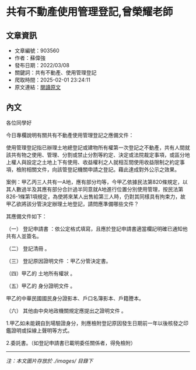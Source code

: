 # 共有不動產使用管理登記,曾榮耀老師

## 文章資訊
- 文章編號：903560
- 作者：蘇偉強
- 發布日期：2022/03/08
- 關鍵詞：共有不動產、使用管理登記
- 爬取時間：2025-02-01 23:24:11
- 原文連結：[閱讀原文](https://real-estate.get.com.tw/Columns/detail.aspx?no=903560)

## 內文


各位同學好


今日專欄說明有關共有不動產使用管理登記之應備文件：


使用管理登記指已辦理土地總登記或建物所有權第一次登記之不動產，共有人間就該共有物之使用、管理、分割或禁止分割等約定、決定或法院裁定事項，或區分地上權人與設定之土地上下有使用、收益權利之人就相互間使用收益限制之約定事項，檢附相關文件，向該管登記機關申請之登記。藉此達成對外公示之效果。


案例：甲乙丙三人共有一A地，應有部分均等，今甲乙依據民法第820條規定，以其人數過半及其應有部分合計過半同意就A地進行位置分別使用管理，按民法第826-1條第1項規定，為使將來某人出售給第三人時，仍對其同樣具有拘束力，故甲乙欲將該分管決定辦理土地登記，請問應準備哪些文件？


其應備文件如下：


（一）
登記申請書
：依公定格式填寫，且應於登記申請書適當欄記明確已通知他共有人並簽名。


（二）
登記清冊
。


（三）
登記原因證明文件
：甲乙分管決定書。


（四）甲乙的
土地所有權狀
。


（五）甲乙的
身分證明文件
。


甲乙的中華民國國民身分證影本、戶口名簿影本、戶籍謄本。


（六）
其他由中央地政機關規定應提出之證明文件
。


1.甲乙如未能親自到場驗證身分，則應檢附登記原因發生日期前一年以後核發之印鑑證明或採線上聲明等方式。


2.委託書。（如登記申請書已載明委任關係者，得免檢附）

---
*注：本文圖片存放於 ./images/ 目錄下*
